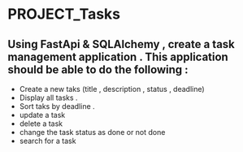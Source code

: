 # PROJECT_Tasks

## Using FastApi & SQLAlchemy , create a task management application . This application should be able to do the following :

- Create a new taks (title , description , status , deadline)
- Display all tasks .
- Sort taks by deadline .  
- update a task
- delete a task
- change the task status as done or not done
- search for a task


